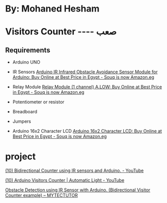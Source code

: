 # By: Mohaned Hesham
#  Visitors Counter ----  صعب

## Requirements
- Arduino UNO 

- IR Sensors [Arduino IR Infrared Obstacle Avoidance Sensor Module for Arduino: Buy Online at Best Price in Egypt - Souq is now Amazon.eg](https://www.amazon.eg/-/en/Arduino-Infrared-Obstacle-Avoidance-Sensor/dp/B091JB52CG/ref=asc_df_B091JB52CG/?tag=egoshpadde-21&linkCode=df0&hvadid=544990869016&hvpos=&hvnetw=g&hvrand=4417110725975346396&hvpone=&hvptwo=&hvqmt=&hvdev=c&hvdvcmdl=&hvlocint=&hvlocphy=1005395&hvtargid=pla-1657051924553&psc=1)

-  Relay Module [Relay Module (1 channel) A.LOW: Buy Online at Best Price in Egypt - Souq is now Amazon.eg](https://www.amazon.eg/-/en/Relay-Module-1-channel-A-LOW/dp/B0BBW6QZ7V/ref=asc_df_B0BBW6QZ7V/?tag=egoshpadde-21&linkCode=df0&hvadid=544971640018&hvpos=&hvnetw=g&hvrand=508001378665191394&hvpone=&hvptwo=&hvqmt=&hvdev=c&hvdvcmdl=&hvlocint=&hvlocphy=1005395&hvtargid=pla-1808191186921&psc=1)
 
-  Potentiometer or resistor
  
-  Breadboard 
 
-  Jumpers

-  Arduino 16x2 Character LCD [Arduino 16x2 Character LCD: Buy Online at Best Price in Egypt - Souq is now Amazon.eg](https://www.amazon.eg/-/en/Arduino-16x2-Character-LCD/dp/B091JGVKB3/ref=asc_df_B091JGVKB3/?tag=egoshpadde-21&linkCode=df0&hvadid=544967182980&hvpos=&hvnetw=g&hvrand=8216842630081146098&hvpone=&hvptwo=&hvqmt=&hvdev=c&hvdvcmdl=&hvlocint=&hvlocphy=1005395&hvtargid=pla-1459123789101&psc=1)
# project
[(10) Bidirectional Counter using IR sensors and Arduino. - YouTube](https://www.youtube.com/watch?v=K0y81Six7PE)


[(10) Arduino Visitors Counter | Automatic Light - YouTube](https://www.youtube.com/watch?v=0KipFKBNvz4)

[Obstacle Detection using IR Sensor with Arduino. (Bidirectional Visitor Counter example) – MYTECTUTOR](https://mytectutor.com/obstacle-detection-using-ir-sensor-with-arduino-bidirectional-visitor-counter-example/)
